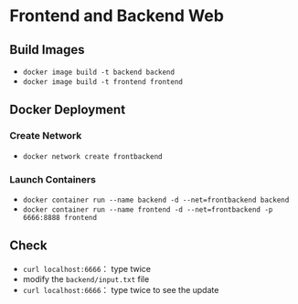 # Frontend and Backend Web

## Build Images
- `docker image build -t backend backend`
- `docker image build -t frontend frontend`


## Docker Deployment
### Create Network
- `docker network create frontbackend`

### Launch Containers
- `docker container run --name backend -d --net=frontbackend backend`
- `docker container run --name frontend -d --net=frontbackend -p 6666:8888 frontend`

<!--
## docker-compose Deployment
- `docker-compose up`
-->

## Check
- `curl localhost:6666`： type twice
- modify the `backend/input.txt` file
- `curl localhost:6666`： type twice to see the update